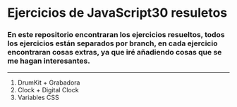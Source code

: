 # Ejercicios de JavaScript30 resuletos

### En este repositorio encontraran los ejercicios resueltos, todos los ejercicios están separados por branch, en cada ejercicio encontraran cosas extras, ya que iré añadiendo cosas que se me hagan interesantes.
---
1. DrumKit + Grabadora
2. Clock + Digital Clock
3. Variables CSS
